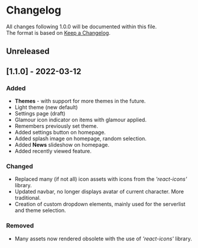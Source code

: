 # Changelog
All changes following 1.0.0 will be documented within this file.  
The format is based on [Keep a Changelog](https://keepachangelog.com/en/1.0.0/).

## Unreleased

## [1.1.0] - 2022-03-12 

### Added 

- **Themes** - with support for more themes in the future.
- Light theme (new default)
- Settings page (draft)
- Glamour icon indicator on items with glamour applied.
- Remembers previously set theme. 
- Added settings button on homepage.
- Added splash image on homepage, random selection.
- Added **News** slideshow on homepage.
- Added recently viewed feature.

### Changed 

- Replaced many (if not all) icon assets with icons from the *'react-icons'* library.
- Updated navbar, no longer displays avatar of current character. More traditional.
- Creation of custom dropdown elements, mainly used for the serverlist and theme selection.

### Removed

- Many assets now rendered obsolete with the use of *'react-icons'* library.